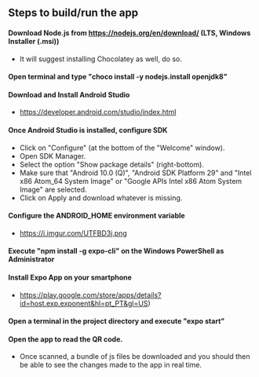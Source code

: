 ## Steps to build/run the app

#### Download Node.js from https://nodejs.org/en/download/ (LTS, Windows Installer (.msi))
* It will suggest installing Chocolatey as well, do so.

#### Open terminal and type "choco install -y nodejs.install openjdk8"

#### Download and Install Android Studio 
* https://developer.android.com/studio/index.html

#### Once Android Studio is installed, configure SDK

* Click on "Configure" (at the bottom of the "Welcome" window).
*  Open SDK Manager.
*  Select the option "Show package details" (right-bottom).
*  Make sure that "Android 10.0 (Q)", "Android SDK Platform 29" and "Intel x86 Atom_64 System Image" or "Google APIs Intel x86 Atom System Image" are selected.
*  Click on Apply and download whatever is missing.

#### Configure the ANDROID_HOME environment variable 
* https://i.imgur.com/UTFBD3j.png

#### Execute "npm install -g expo-cli" on the Windows PowerShell as Administrator

#### Install Expo App on your smartphone 
* https://play.google.com/store/apps/details?id=host.exp.exponent&hl=pt_PT&gl=US)

#### Open a terminal in the project directory and execute "expo start"

#### Open the app to read the QR code.
* Once scanned, a bundle of js files be downloaded and you should then be able to see the changes made to the app in real time.